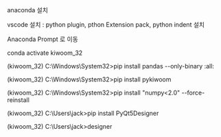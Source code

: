 anaconda 설치

vscode 설치 : python plugin, pthon Extension pack, python indent 설치

Anaconda Prompt 로 이동

conda activate kiwoom_32

(kiwoom_32) C:\Windows\System32>pip install pandas --only-binary :all:

(kiwoom_32) C:\Windows\System32>pip install pykiwoom

(kiwoom_32) C:\Windows\System32>pip install "numpy<2.0" --force-reinstall

(kiwoom_32) C:\Users\jack>pip install PyQt5Designer

(kiwoom_32) C:\Users\jack>designer
